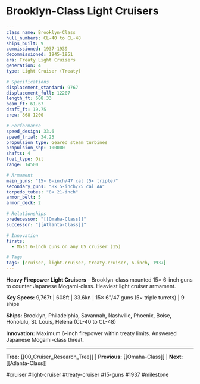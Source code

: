 # Brooklyn-Class Light Cruisers

```yaml
---
class_name: Brooklyn-Class
hull_numbers: CL-40 to CL-48
ships_built: 9
commissioned: 1937-1939
decommissioned: 1945-1951
era: Treaty Light Cruisers
generation: 4
type: Light Cruiser (Treaty)

# Specifications
displacement_standard: 9767
displacement_full: 12207
length_ft: 608.33
beam_ft: 61.67
draft_ft: 19.75
crew: 868-1200

# Performance
speed_design: 33.6
speed_trial: 34.25
propulsion_type: Geared steam turbines
propulsion_shp: 100000
shafts: 4
fuel_type: Oil
range: 14500

# Armament
main_guns: "15× 6-inch/47 cal (5× triple)"
secondary_guns: "8× 5-inch/25 cal AA"
torpedo_tubes: "8× 21-inch"
armor_belt: 5
armor_deck: 2

# Relationships
predecessor: "[[Omaha-Class]]"
successor: "[[Atlanta-Class]]"

# Innovation
firsts:
  - Most 6-inch guns on any US cruiser (15)

# Tags
tags: [cruiser, light-cruiser, treaty-cruiser, 6-inch, 1937]
---
```

**Heavy Firepower Light Cruisers** - Brooklyn-class mounted 15× 6-inch guns to counter Japanese Mogami-class. Heaviest light cruiser armament.

**Key Specs:** 9,767t | 608ft | 33.6kn | 15× 6"/47 guns (5× triple turrets) | 9 ships

**Ships:** Brooklyn, Philadelphia, Savannah, Nashville, Phoenix, Boise, Honolulu, St. Louis, Helena (CL-40 to CL-48)

**Innovation:** Maximum 6-inch firepower within treaty limits. Answered Japanese Mogami-class threat.

---
**Tree:** [[00_Cruiser_Research_Tree]] | **Previous:** [[Omaha-Class]] | **Next:** [[Atlanta-Class]]

#cruiser #light-cruiser #treaty-cruiser #15-guns #1937 #milestone
